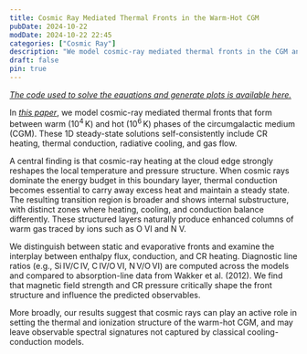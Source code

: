```yaml
---
title: Cosmic Ray Mediated Thermal Fronts in the Warm-Hot CGM
pubDate: 2024-10-22
modDate: 2024-10-22 22:45
categories: ["Cosmic Ray"]
description: "We model cosmic-ray mediated thermal fronts in the CGM and show how CR heating, conduction, and cooling combine to set their structure and line diagnostics."
draft: false
pin: true
---
```


[*The code used to solve the equations and generate plots is available here.*](https://github.com/hanjuezhu/cr_thermal_front)

In [*this paper*](https://arxiv.org/abs/2410.17252), we model cosmic-ray mediated thermal fronts that form between warm ($10^4$ K) and hot ($10^6$ K) phases of the circumgalactic medium (CGM). These 1D steady-state solutions self-consistently include CR heating, thermal conduction, radiative cooling, and gas flow.

A central finding is that cosmic-ray heating at the cloud edge strongly reshapes the local temperature and pressure structure. When cosmic rays dominate the energy budget in this boundary layer, thermal conduction becomes essential to carry away excess heat and maintain a steady state. The resulting transition region is broader and shows internal substructure, with distinct zones where heating, cooling, and conduction balance differently. These structured layers naturally produce enhanced columns of warm gas traced by ions such as O VI and N V.

We distinguish between static and evaporative fronts and examine the interplay between enthalpy flux, conduction, and CR heating. Diagnostic line ratios (e.g., Si IV/C IV, C IV/O VI, N V/O VI) are computed across the models and compared to absorption-line data from Wakker et al. (2012). We find that magnetic field strength and CR pressure critically shape the front structure and influence the predicted observables.

More broadly, our results suggest that cosmic rays can play an active role in setting the thermal and ionization structure of the warm-hot CGM, and may leave observable spectral signatures not captured by classical cooling-conduction models.